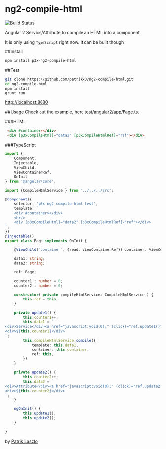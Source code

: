# ng2-compile-html

[![Build Status](https://travis-ci.org/patrikx3/ng2-compile-html.svg?branch=master)](https://travis-ci.org/patrikx3/ng2-compile-html)

Angular 2 Service/Attribute to compile an HTML into a component

It is only using ```TypeScript``` right now. It can be built though.
  
##Install
  
```bash
npm install p3x-ng2-compile-html
```

##Test
   
```bash
git clone https://github.com/patrikx3/ng2-compile-html.git
cd ng2-compile-html
npm install
grunt run
```

[http://localhost:8080](http://localhost:8080)

##Usage
Check out the example, here [test/angular2/app/Page.ts](test/angular2/app/Page.ts).

###HTML
  
```html
 <div #container></div>
 <div [p3xCompileHtml]="data2" [p3xCompileHtmlRef]="ref"></div>
```

###TypeScript
  
```typescript
import {
    Component,
    Injectable,
    ViewChild,
    ViewContainerRef,
    OnInit
} from '@angular/core';

import {CompileHtmlService } from '../../../src';

@Component({
    selector: 'p3x-ng2-compile-html-test',
    template: `
    <div #container></div>
    <hr/>
    <div [p3xCompileHtml]="data2" [p3xCompileHtmlRef]="ref"></div>
`,
})
@Injectable()
export class Page implements OnInit {

    @ViewChild('container', {read: ViewContainerRef}) container: ViewContainerRef;

    data1: string;
    data2: string;

    ref: Page;

    counter1 : number = 0;
    counter2 : number = 0;

    constructor( private compileHtmlService: CompileHtmlService ) {
        this.ref = this;
    }

    private update1() {
        this.counter1++;
        this.data1 = `
<div>Service</div><a href="javascript:void(0);" (click)="ref.update1()">Click me via a service!</a>
<div>${this.counter1}</div>
`;
        this.compileHtmlService.compile({
            template: this.data1,
            container: this.container,
            ref: this,
        })
    }

    private update2() {
        this.counter2++;
        this.data2 = `
<div>Attribute</div><a href="javascript:void(0);" (click)="ref.update2()">Click me via a service!</a>
<div>${this.counter2}</div>
`;
    }

    ngOnInit() {
        this.update1();
        this.update2();
    }

}
```

by [Patrik Laszlo](http://patrikx3.tk)
